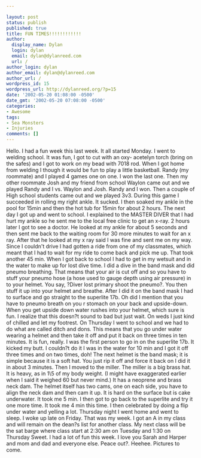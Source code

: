```yaml
---

layout: post
status: publish
published: true
title: FUN TIMES!!!!!!!!!!!!
author:
  display_name: Dylan
  login: dylan
  email: dylan@dylanreed.com
  url: /
author_login: dylan
author_email: dylan@dylanreed.com
author_url: /
wordpress_id: 15
wordpress_url: http://dylanreed.org/?p=15
date: '2002-05-20 01:08:00 -0500'
date_gmt: '2002-05-20 07:08:00 -0500'
categories:
- Awesome
tags:
- Sea Monsters
- Injuries
comments: []
---
```


Hello. I had a fun week this last week. It all started Monday. I went to welding school. It was fun, I got to cut with an oxy- acetelyn torch (bring on the safes) and I got to work on my bead with 7018 rod. When I got home from welding I though it would be fun to play a little basketball. Randy (my roommate) and I played 4 games one on one. I won the last one. Then my other roommate Josh and my friend from school Waylon came out and we played Randy and I vs. Waylon and Josh. Randy and I won. Then a couple of High school students came out and we played 3v3. During this game I succeeded in rolling my right ankle. It sucked. I then soaked my ankle in the pool for 15min and then the hot tub for 15min for about 2 hours. The next day I got up and went to school. I explained to the MASTER DIVER that I had hurt my ankle so he sent me to the local free clinic to get an x-ray. 2 hours later I got to see a doctor. He looked at my ankle for about 5 seconds and then sent me back to the waiting room for 30 more minutes to wait for an x ray. After that he looked at my x ray said I was fine and sent me on my way. Since I couldn't drive I had gotten a ride from one of my classmates, which meant that I had to wait for my ride to come back and pick me up. That took another 45 min. When I got back to school I had to get in my wetsuit and in the water to make up for lost dive time. I did a dive in the band mask and did pneumo breathing. That means that your air is cut off and so you have to stuff your pneumo hose (a hose used to gauge depth using air pressure) in to your helmet. You say, ?Diver lost primary shoot the pneumo?. You then stuff it up into your helmet and breathe. After I did it on the band mask I had to surface and go straight to the superlite 17b. Oh did I mention that you have to pneumo breath on you r stomach on your back and upside-down. When you get upside down water rushes into your helmet, which sure is fun. I realize that this doesn?t sound to bad but just wait. On weds I just kind of chilled and let my footrest. On Thursday I went to school and we had to do what are called ditch and dons. This means that you go under water wearing a helmet and then take it off and put it back on three times in ten minutes. It is fun, really. I was the first person to go in on the superlite 17b. It kicked my butt. I couldn?t do it I was in the water for 10 min and I got it off three times and on two times, doh! The next helmet is the band mask; it is simple because it is a soft hat. You just rip it off and force it back on I did it in about 3 minutes. Then I moved to the miller. The miller is a big brass hat. It is heavy, as in 1\5 of my body weight. (I might have exaggerated earlier when I said it weighed 60 but never mind.) It has a neoprene and brass neck dam. The helmet itself has two cams, one on each side, you have to align the neck dam and then cam it up. It is hard on the surface but is cake underwater. It took me 5 min. I then got to go back to the superlite and try it one more time. It took me 4 min this time. I then celebrated by doing a flip under water and yelling a lot. Thursday night I went home and went to sleep. I woke up late on Friday. That was my week. I got an A in my class and will remain on the dean?s list for another class. My next class will be the sat barge where class start at 2:30 am on Tuesday and 1:30 on Thursday Sweet. I had a lot of fun this week. I love you Sarah and Harper and mom and dad and everyone else. Peace out?. Heehee. Pictures to come.

